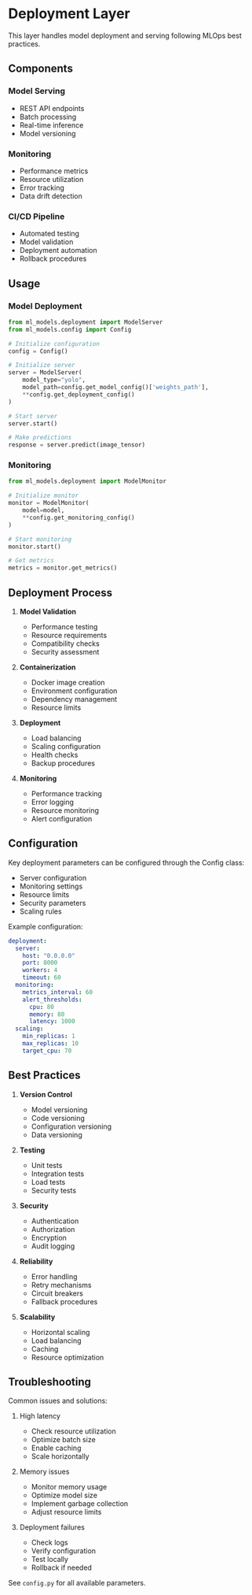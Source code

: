 # Deployment Layer

This layer handles model deployment and serving following MLOps best practices.

## Components

### Model Serving
- REST API endpoints
- Batch processing
- Real-time inference
- Model versioning

### Monitoring
- Performance metrics
- Resource utilization
- Error tracking
- Data drift detection

### CI/CD Pipeline
- Automated testing
- Model validation
- Deployment automation
- Rollback procedures

## Usage

### Model Deployment
```python
from ml_models.deployment import ModelServer
from ml_models.config import Config

# Initialize configuration
config = Config()

# Initialize server
server = ModelServer(
    model_type="yolo",
    model_path=config.get_model_config()['weights_path'],
    **config.get_deployment_config()
)

# Start server
server.start()

# Make predictions
response = server.predict(image_tensor)
```

### Monitoring
```python
from ml_models.deployment import ModelMonitor

# Initialize monitor
monitor = ModelMonitor(
    model=model,
    **config.get_monitoring_config()
)

# Start monitoring
monitor.start()

# Get metrics
metrics = monitor.get_metrics()
```

## Deployment Process

1. **Model Validation**
   - Performance testing
   - Resource requirements
   - Compatibility checks
   - Security assessment

2. **Containerization**
   - Docker image creation
   - Environment configuration
   - Dependency management
   - Resource limits

3. **Deployment**
   - Load balancing
   - Scaling configuration
   - Health checks
   - Backup procedures

4. **Monitoring**
   - Performance tracking
   - Error logging
   - Resource monitoring
   - Alert configuration

## Configuration

Key deployment parameters can be configured through the Config class:
- Server configuration
- Monitoring settings
- Resource limits
- Security parameters
- Scaling rules

Example configuration:
```yaml
deployment:
  server:
    host: "0.0.0.0"
    port: 8000
    workers: 4
    timeout: 60
  monitoring:
    metrics_interval: 60
    alert_thresholds:
      cpu: 80
      memory: 80
      latency: 1000
  scaling:
    min_replicas: 1
    max_replicas: 10
    target_cpu: 70
```

## Best Practices

1. **Version Control**
   - Model versioning
   - Code versioning
   - Configuration versioning
   - Data versioning

2. **Testing**
   - Unit tests
   - Integration tests
   - Load tests
   - Security tests

3. **Security**
   - Authentication
   - Authorization
   - Encryption
   - Audit logging

4. **Reliability**
   - Error handling
   - Retry mechanisms
   - Circuit breakers
   - Fallback procedures

5. **Scalability**
   - Horizontal scaling
   - Load balancing
   - Caching
   - Resource optimization

## Troubleshooting

Common issues and solutions:
1. High latency
   - Check resource utilization
   - Optimize batch size
   - Enable caching
   - Scale horizontally

2. Memory issues
   - Monitor memory usage
   - Optimize model size
   - Implement garbage collection
   - Adjust resource limits

3. Deployment failures
   - Check logs
   - Verify configuration
   - Test locally
   - Rollback if needed

See `config.py` for all available parameters. 